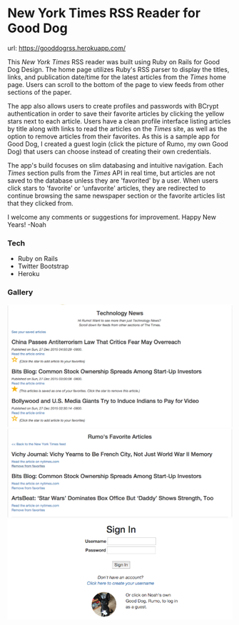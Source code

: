 # New York Times RSS Reader for Good Dog

url:  https://gooddogrss.herokuapp.com/

This *New York Times* RSS reader was built using Ruby on Rails for Good Dog Design. The home page utilizes Ruby's RSS parser to display the titles, links, and publication date/time for the latest articles from the *Times* home page.  Users can scroll to the bottom of the page to view feeds from other sections of the paper.

The app also allows users to create profiles and passwords with BCrypt authentication in order to save their favorite articles by clicking the yellow stars next to each article. Users have a clean profile interface listing articles by title along with links to read the articles on the *Times* site, as well as the option to remove articles from their favorites. As this is a sample app for Good Dog, I created a guest login (click the picture of Rumo, my own Good Dog) that users can choose instead of creating their own credentials.

The app's build focuses on slim databasing and intuitive navigation. Each *Times* section pulls from the *Times* API in real time, but articles are not saved to the database unless they are 'favorited' by a user. When users click stars to 'favorite' or 'unfavorite' articles, they are redirected to continue browsing the same newspaper section or the favorite articles list that they clicked from.

I welcome any comments or suggestions for improvement.  Happy New Years!
-Noah

### Tech

* Ruby on Rails
* Twitter Bootstrap
* Heroku

### Gallery

<img src="/public/first_screen.png" width="600">
<img src="/public/profile.png" width="600">
<img src="/public/sign_in.png" width="600">
